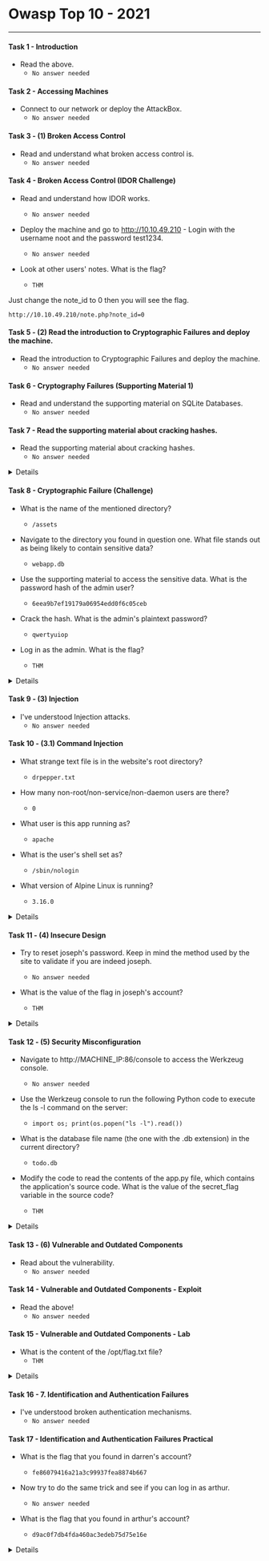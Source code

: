 # Owasp Top 10 - 2021

------------------------

#### Task 1 - Introduction

- Read the above.
	- `No answer needed`

#### Task 2 - Accessing Machines 

- Connect to our network or deploy the AttackBox.
	- `No answer needed`

#### Task 3 - (1) Broken Access Control

- Read and understand what broken access control is.
	- `No answer needed`

#### Task 4 - Broken Access Control (IDOR Challenge)

- Read and understand how IDOR works.
	- `No answer needed`

- Deploy the machine and go to http://10.10.49.210 - Login with the username noot and the password test1234.
	- `No answer needed`

- Look at other users' notes. What is the flag?
	- `THM`

Just change the note_id to 0 then you will see the flag.
```
http://10.10.49.210/note.php?note_id=0
```

#### Task 5 - (2) Read the introduction to Cryptographic Failures and deploy the machine.

- Read the introduction to Cryptographic Failures and deploy the machine.
	- `No answer needed`

#### Task 6 - Cryptography Failures (Supporting Material 1)

- Read and understand the supporting material on SQLite Databases.
	- `No answer needed`

#### Task 7 - Read the supporting material about cracking hashes.

- Read the supporting material about cracking hashes.
	- `No answer needed`
<details>
#### Steps: 

Go to crackstation.net then paste the md5 hash below

```
5f4dcc3b5aa765d61d8327deb882cf99
```
</details>

#### Task 8 - Cryptographic Failure (Challenge)

- What is the name of the mentioned directory?
	- `/assets`

- Navigate to the directory you found in question one. What file stands out as being likely to contain sensitive data?
	- `webapp.db`

- Use the supporting material to access the sensitive data. What is the password hash of the admin user?
	- `6eea9b7ef19179a06954edd0f6c05ceb`

- Crack the hash. What is the admin's plaintext password?
	- `qwertyuiop`

- Log in as the admin. What is the flag?
	- `THM`
<details>
#### Steps:
Look around the source code of the site. view-source:http://10.10.11.49:81/

![image](https://github.com/kyou00/tryhackme-writeups/assets/92074685/cc160a39-6cf7-47e7-a273-9953416c9a65)

You will find a login page. Go to that page.
Then look around the source code again for that page. view-source:http://10.10.11.49:81/login.php

![image](https://github.com/kyou00/tryhackme-writeups/assets/92074685/7918115f-88b9-4d8a-b4d7-69e2df2bca4a)

View the assets page for that site. Since the comments from login.php was telling us.

![image](https://github.com/kyou00/tryhackme-writeups/assets/92074685/1fae7843-d6ce-439b-b63c-6e624ad57713)

Download the webapp.db then use sqlite3 to that file

```
sqlite3 webapp.db
.tables
PRAGMA table_info(users);
SELECT * FROM users;
```

.table to show the columns in that table
PRAGMA table_info(users); to show the information about the column
SELECT * FROM users; to display the data from the columns

admin:6eea9b7ef19179a06954edd0f6c05ceb

Go to crackstation to crackt this md5 hash

Then login the credentials to login.php as admin you will see the THM

</details>


#### Task 9 - (3) Injection 

- I've understood Injection attacks.
	- `No answer needed`

#### Task 10 - (3.1) Command Injection

- What strange text file is in the website's root directory?
	- `drpepper.txt`

- How many non-root/non-service/non-daemon users are there?
	- `0`

- What user is this app running as?
	- `apache`

- What is the user's shell set as?
	- `/sbin/nologin`

- What version of Alpine Linux is running?
	- `3.16.0`

<details>
Steps:
Just do $(ls) command to show the file in the current directory.
	
![image](https://github.com/kyou00/tryhackme-writeups/assets/92074685/add045a9-5770-4fc5-aa80-cd8573ad96f6)

Just do $(cat /etc/passwd) to reveal the non-root/non-service/non-daemon, for the user that runs the application, and for the user shell set.

![image](https://github.com/kyou00/tryhackme-writeups/assets/92074685/961dea05-2f02-4f1b-a1d8-874d1d22302e)

Just do $(cat /etc/apline-release) to show the alpine version.

![image](https://github.com/kyou00/tryhackme-writeups/assets/92074685/0da68367-e461-4ad6-8a29-d60eee76935d)

</details>

#### Task 11 - (4) Insecure Design

- Try to reset joseph's password. Keep in mind the method used by the site to validate if you are indeed joseph.
	- `No answer needed`

- What is the value of the flag in joseph's account?
	- `THM`

<details>
Steps:

Navigate to the i forgot password section.
Use burpsuite intruder to change brute force certain possible answers

![image](https://github.com/kyou00/tryhackme-writeups/assets/92074685/dc955aa5-854b-4aeb-a1c9-c0e77a4290b6)

![image](https://github.com/kyou00/tryhackme-writeups/assets/92074685/c4ff74fa-9915-44d4-8512-8a8fed376132)

![image](https://github.com/kyou00/tryhackme-writeups/assets/92074685/db2062f7-e266-4294-8ce7-6a2ce4d56b0f)


![image](https://github.com/kyou00/tryhackme-writeups/assets/92074685/f87e7212-ce6e-45c8-be3a-620d37e0729f)

Then just login to the user joseph using the new password to get the THM
</details>


#### Task 12 - (5) Security Misconfiguration

- Navigate to http://MACHINE_IP:86/console to access the Werkzeug console.
	- `No answer needed`

- Use the Werkzeug console to run the following Python code to execute the ls -l command on the server:
	- `import os; print(os.popen("ls -l").read())`

- What is the database file name (the one with the .db extension) in the current directory?
	- `todo.db`

- Modify the code to read the contents of the app.py file, which contains the application's source code. What is the value of the secret_flag variable in the source code?
	- `THM`

<details>
Steps:

use this command to list the files in the current directory.

```
import os; print(os.popen("ls -l").read())
```

just use the cat command to view the flag from the app.py
```
import os; print(os.popen("cat app.py").read())
```

![image](https://github.com/kyou00/tryhackme-writeups/assets/92074685/ef0139f6-c4c3-45a1-a041-024377dfc712)

</details>

#### Task 13 - (6) Vulnerable and Outdated Components

- Read about the vulnerability.
	- `No answer needed`

#### Task 14 - Vulnerable and Outdated Components - Exploit

- Read the above!
	- `No answer needed`

#### Task 15 - Vulnerable and Outdated Components - Lab
	
- What is the content of the /opt/flag.txt file?
	- `THM`

<details>
Steps:

Download the cve from the exploit db for the CSE online bookstore.

![image](https://github.com/kyou00/tryhackme-writeups/assets/92074685/caa85b24-50a8-44c3-939b-c331ffce974f)


Then use that exploit to have remote shell to the server. 

![image](https://github.com/kyou00/tryhackme-writeups/assets/92074685/7ecf0a3d-754b-49bb-af14-73212ec185fb)


Just cat the /opt/flag to view the THM flag.
</details>

#### Task 16 - 7. Identification and Authentication Failures

- I've understood broken authentication mechanisms.
	- `No answer needed`
   
#### Task 17 - Identification and Authentication Failures Practical

- What is the flag that you found in darren's account?
	- `fe86079416a21a3c99937fea8874b667`
   
- Now try to do the same trick and see if you can log in as arthur.
	- `No answer needed`

- What is the flag that you found in arthur's account?
  	- `d9ac0f7db4fda460ac3edeb75d75e16e`
 
<details>
Steps: 
Just create a account that similar to username darren but put space in the front of the letters " darren".
So that you can access the account of darren but imititating his name.

![image](https://github.com/kyou00/tryhackme-writeups/assets/92074685/0d95f90f-5075-491e-8492-05bb19c5fa6d)

</details>
